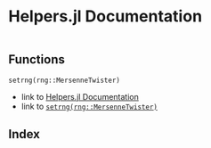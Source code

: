 # Helpers.jl Documentation

```@contents
```

## Functions

```@docs
setrng(rng::MersenneTwister)
```

- link to [Helpers.jl Documentation](@ref)
- link to [`setrng(rng::MersenneTwister)`](@ref)

## Index

```@index
```